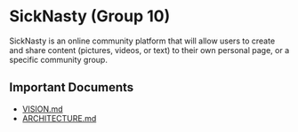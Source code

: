 # SickNasty (Group 10)
SickNasty is an online community platform that will allow users to create and share content (pictures, videos, or text) to their own personal page, or a specific community group.  
  
## Important Documents
* [VISION.md](docs/VISION.md)
* [ARCHITECTURE.md](docs/ARCHITECTURE.md)

